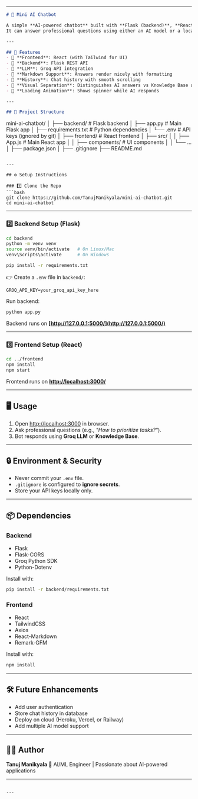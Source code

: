 
---

```markdown
# 🤖 Mini AI Chatbot

A simple **AI-powered chatbot** built with **Flask (backend)**, **React (frontend)**, and **Groq API** for LLM responses.  
It can answer professional questions using either an AI model or a local knowledge base.

---

## 🚀 Features
- 🔹 **Frontend**: React (with Tailwind for UI)
- 🔹 **Backend**: Flask REST API
- 🔹 **LLM**: Groq API integration
- 🔹 **Markdown Support**: Answers render nicely with formatting
- 🔹 **History**: Chat history with smooth scrolling
- 🔹 **Visual Separation**: Distinguishes AI answers vs Knowledge Base answers
- 🔹 **Loading Animation**: Shows spinner while AI responds

---

## 📂 Project Structure
```

mini-ai-chatbot/
│
├── backend/               # Flask backend
│   ├── app.py             # Main Flask app
│   ├── requirements.txt   # Python dependencies
│   └── .env               # API keys (ignored by git)
│
├── frontend/              # React frontend
│   ├── src/
│   │   ├── App.js         # Main React app
│   │   ├── components/    # UI components
│   │   └── ...
│   ├── package.json
│
├── .gitignore
├── README.md

````

---

## ⚙️ Setup Instructions

### 1️⃣ Clone the Repo
```bash
git clone https://github.com/TanujManikyala/mini-ai-chatbot.git
cd mini-ai-chatbot
````

---

### 2️⃣ Backend Setup (Flask)

```bash
cd backend
python -m venv venv
source venv/bin/activate   # On Linux/Mac
venv\Scripts\activate      # On Windows

pip install -r requirements.txt
```

👉 Create a `.env` file in `backend/`:

```
GROQ_API_KEY=your_groq_api_key_here
```

Run backend:

```bash
python app.py
```

Backend runs on **[http://127.0.0.1:5000/](http://127.0.0.1:5000/)**

---

### 3️⃣ Frontend Setup (React)

```bash
cd ../frontend
npm install
npm start
```

Frontend runs on **[http://localhost:3000/](http://localhost:3000/)**

---

## 🖥️ Usage

1. Open [http://localhost:3000](http://localhost:3000) in browser.
2. Ask professional questions (e.g., *"How to prioritize tasks?"*).
3. Bot responds using **Groq LLM** or **Knowledge Base**.

---

## 🔒 Environment & Security

* Never commit your `.env` file.
* `.gitignore` is configured to **ignore secrets**.
* Store your API keys locally only.

---

## 📦 Dependencies

### Backend

* Flask
* Flask-CORS
* Groq Python SDK
* Python-Dotenv

Install with:

```bash
pip install -r backend/requirements.txt
```

### Frontend

* React
* TailwindCSS
* Axios
* React-Markdown
* Remark-GFM

Install with:

```bash
npm install
```

---

## 🛠️ Future Enhancements

* Add user authentication
* Store chat history in database
* Deploy on cloud (Heroku, Vercel, or Railway)
* Add multiple AI model support

---

## 👨‍💻 Author

**Tanuj Manikyala**
🚀 AI/ML Engineer | Passionate about AI-powered applications

---

```

---


